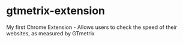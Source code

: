 # gtmetrix-extension
My first Chrome Extension - Allows users to check the speed of their websites, as measured by GTmetrix
